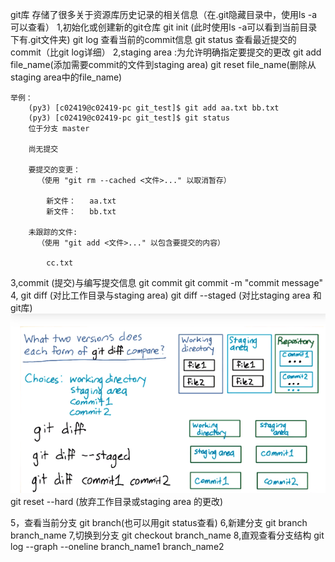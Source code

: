 git库 存储了很多关于资源库历史记录的相关信息（在.git隐藏目录中，使用ls -a可以查看）
1,初始化或创建新的git仓库
    git init (此时使用ls -a可以看到当前目录下有.git文件夹)
    git log  查看当前的commit信息
    git status 查看最近提交的commit（比git log详细）
2,staging area :为允许明确指定要提交的更改
    git add   file_name(添加需要commit的文件到staging area)
    git reset file_name(删除从staging area中的file_name)
    
    举例：
        (py3) [c02419@c02419-pc git_test]$ git add aa.txt bb.txt 
        (py3) [c02419@c02419-pc git_test]$ git status
        位于分支 master

        尚无提交

        要提交的变更：
          （使用 "git rm --cached <文件>..." 以取消暂存）

            新文件：   aa.txt
            新文件：   bb.txt

        未跟踪的文件:
          （使用 "git add <文件>..." 以包含要提交的内容）

            cc.txt

3,commit (提交)与编写提交信息
    git commit
    git commit -m "commit message"
4, git diff (对比工作目录与staging area)
   git diff --staged (对比staging area 和 git库)
   ![image](https://github.com/ainingxiaoguai/learn-git/blob/master/git_diff.png)
   git reset --hard (放弃工作目录或staging area 的更改)

5，查看当前分支
    git branch(也可以用git status查看)
6,新建分支
    git branch branch_name
7,切换到分支
    git checkout branch_name
8,直观查看分支结构
    git log --graph --oneline branch_name1 branch_name2
